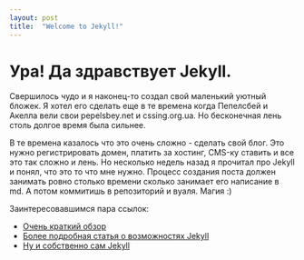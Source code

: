 ```yaml
---
layout: post
title:  "Welcome to Jekyll!"
---
```


# Ура! Да здравствует Jekyll.

Свершилось чудо и я наконец-то создал свой маленький уютный бложек. Я хотел его сделать еще в те времена когда
Пепелсбей и Акелла вели свои pepelsbey.net и cssing.org.ua. Но бесконечная лень столь долгое время была сильнее.

В те времена казалось что это очень сложно - сделать свой блог. Это нужно регистрировать домен,
платить за хостинг, CMS-ку ставить и все это так сложно и лень. Но несколько недель назад я прочитал про Jekyll и понял,
что это то что мне нужно. Процесс создания поста должен занимать ровно столько времени сколько занимает его написание в
md. А потом коммитишь в репозиторий и вуаля. Магия :)

Заинтересовавшимся пара ссылок:
- [Очень краткий обзор](http://habrahabr.ru/post/133261/)
- [Более подробная статья о возможностях Jekyll](http://habrahabr.ru/post/207650/)
- [Ну и собственно сам Jekyll](http://jekyllrb.com/)

